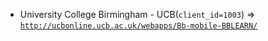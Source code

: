 - University College Birmingham - UCB(`client_id=1003`) => [`http://ucbonline.ucb.ac.uk/webapps/Bb-mobile-BBLEARN/`](http://ucbonline.ucb.ac.uk/webapps/Bb-mobile-BBLEARN/)

